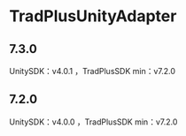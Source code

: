 # TradPlusUnityAdapter

## 7.3.0

UnitySDK：v4.0.1 ，TradPlusSDK min：v7.2.0

## 7.2.0

UnitySDK：v4.0.0 ，TradPlusSDK min：v7.2.0